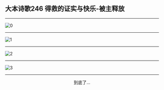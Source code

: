
## 大本诗歌246 得救的证实与快乐-被主释放
        
<div id="aplayer0"></div>

---

<img alt="0" data-original="/data/d0245/0">

---

<img alt="1" data-original="/data/d0245/1">

---

<img alt="2" data-original="/data/d0245/2">

---

<img alt="3" data-original="/data/d0245/3">

---

<p style="text-align: center">到底了...</p>

<script src="/js/dist-view.js"></script>

<script>
MAIN.id = 'd0245';
        
const ap0 = new APlayer({
    container: document.getElementById('aplayer0'),
    volume: 1,
    loop: 'none',
    preload: 'none',
    audio: [{
        name: '大本诗歌246.mp3',
        artist: '大本诗歌',
        url: 'https://res.wx.qq.com/voice/getvoice?mediaid=MzI0NTk3MDM5M18yMjQ3NDkwNjEx',
        cover: '/favicon'
    }]
});
</script>
